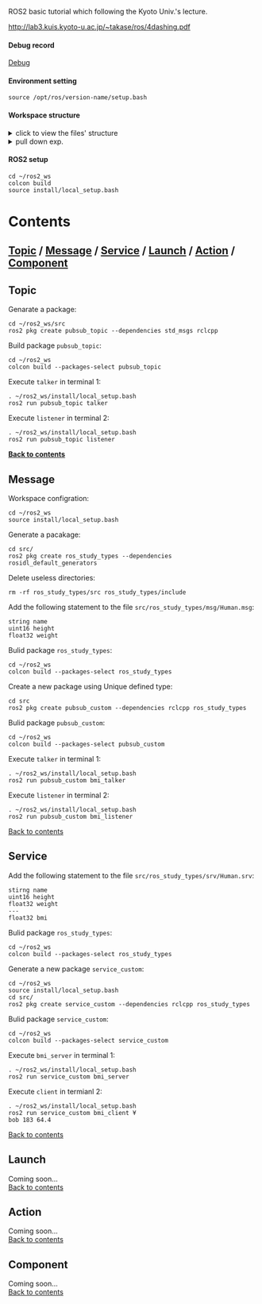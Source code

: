 ROS2 basic tutorial which following the Kyoto Univ.'s lecture.

http://lab3.kuis.kyoto-u.ac.jp/~takase/ros/4dashing.pdf

#### Debug record
[Debug](アトラクション)

#### Environment setting

```
source /opt/ros/version-name/setup.bash
```
#### Workspace structure

<details>
<summary>click to view the files' structure</summary>

````
ros2_ws/
    build/
       ...
    log/
       ...
    install/
       ...
    src/
        README.md
        build/
        install/
        log/
        package_1/
        package_2/
           ...
````
</details>

<details>
<summary>pull down exp.</summary>
<pre><code>System.out.println("Hello to see U!");
</code></pre>
</details>

#### ROS2 setup
```
cd ~/ros2_ws
colcon build
source install/local_setup.bash
```

# Contents
[Topic](#topic)  / [Message](#message) / [Service](#service) / [Launch](#launch) / [Action](#action) / [Component](#component)
---

<span id='topic'/>  

## Topic  
Genarate a package:
```
cd ~/ros2_ws/src
ros2 pkg create pubsub_topic --dependencies std_msgs rclcpp
```
Build package `pubsub_topic`:
```
cd ~/ros2_ws
colcon build --packages-select pubsub_topic
```
Execute `talker` in terminal 1:
```
. ~/ros2_ws/install/local_setup.bash
ros2 run pubsub_topic talker
```
Execute `listener` in terminal 2:
```
. ~/ros2_ws/install/local_setup.bash
ros2 run pubsub_topic listener
```
**[Back to contents](#contents)**

## Message
Workspace configration:
```
cd ~/ros2_ws
source install/local_setup.bash
```
Generate a pacakage:
```
cd src/
ros2 pkg create ros_study_types --dependencies rosidl_default_generators
```
Delete useless directories:
```
rm -rf ros_study_types/src ros_study_types/include
```
Add the following statement to the file `src/ros_study_types/msg/Human.msg`:
```
string name
uint16 height
float32 weight
```
Bulid package `ros_study_types`:
```
cd ~/ros2_ws
colcon build --packages-select ros_study_types
```
Create a new package using Unique defined type:
```
cd src
ros2 pkg create pubsub_custom --dependencies rclcpp ros_study_types
```
Bulid package `pubsub_custom`:
```
cd ~/ros2_ws
colcon build --packages-select pubsub_custom
```
Execute `talker` in terminal 1:
```
. ~/ros2_ws/install/local_setup.bash
ros2 run pubsub_custom bmi_talker
```
Execute `listener` in terminal 2:
```
. ~/ros2_ws/install/local_setup.bash
ros2 run pubsub_custom bmi_listener
```
[Back to contents](#contents)

## Service
Add the following statement to the file `src/ros_study_types/srv/Human.srv`:
```
stirng name
uint16 height
float32 weight
---
float32 bmi
```
Bulid package `ros_study_types`:
```
cd ~/ros2_ws
colcon build --packages-select ros_study_types
```
Generate a new package `service_custom`:
```
cd ~/ros2_ws
source install/local_setup.bash
cd src/
ros2 pkg create service_custom --dependencies rclcpp ros_study_types
```
Bulid package `service_custom`:
```
cd ~/ros2_ws
colcon build --packages-select service_custom
```
Execute `bmi_server` in terminal 1:
```
. ~/ros2_ws/install/local_setup.bash
ros2 run service_custom bmi_server
```
Execute `client` in termianl 2:
```
. ~/ros2_ws/install/local_setup.bash
ros2 run service_custom bmi_client ¥
bob 183 64.4
```

[Back to contents](#contents)

## Launch
Coming soon...  
[Back to contents](#contents)

## Action
Coming soon...  
[Back to contents](#contents)

## Component
Coming soon...  
[Back to contents](#contents)
